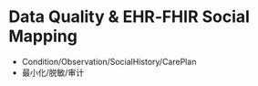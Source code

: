 # Data Quality & EHR‑FHIR Social Mapping

- Condition/Observation/SocialHistory/CarePlan
- 最小化/脱敏/审计
